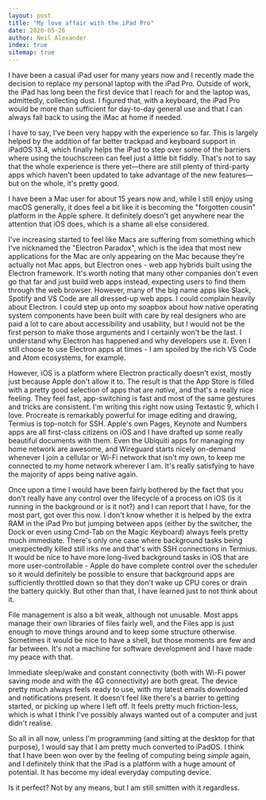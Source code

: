 ```yaml
---
layout: post
title: "My love affair with the iPad Pro"
date: 2020-05-26
author: Neil Alexander
index: true
sitemap: true
---
```


I have been a casual iPad user for many years now and I recently made the decision
to replace my personal laptop with the iPad Pro. Outside of work, the iPad has long
been the first device that I reach for and the laptop was, admittedly, collecting
dust. I figured that, with a keyboard, the iPad Pro would be more than sufficient
for day-to-day general use and that I can always fall back to using the iMac at
home if needed.

I have to say, I've been very happy with the experience so far. This is largely
helped by the addition of far better trackpad and keyboard support in iPadOS 13.4,
which finally helps the iPad to step over some of the barriers where using the
touchscreen can feel just a little bit fiddly. That's not to say that the whole
experience is there yet—there are still plenty of third-party apps which haven't been
updated to take advantage of the new features—but on the whole, it's pretty good.

I have been a Mac user for about 15 years now and, while I still enjoy using macOS 
generally, it does feel a bit like it is becoming the "forgotten cousin" platform
in the Apple sphere. It definitely doesn't get anywhere near the attention that
iOS does, which is a shame all else considered. 

I've increasing started to feel like Macs are suffering from something which I've
nicknamed the "Electron Paradox", which is the idea that most new applications for
the Mac are only appearing on the Mac because they're actually not Mac apps, but
Electron ones - web app hybrids built using the Electron framework. It's worth
noting that many other companies don't even go that far and just build web apps
instead, expecting users to find them through the web browser. However, many of
the big name apps like Slack, Spotify and VS Code are all dressed-up web apps.
I could complain heavily about Electron. I could step up onto my soapbox about
how native operating system components have been built with care by real designers
who are paid a lot to care about accessibility and usability, but I would not be
the first person to make those arguments and I certainly won't be the last. I
understand why Electron has happened and why developers use it. Even I still
choose to use Electron apps at times - I am spoiled by the rich VS Code and Atom
ecosystems, for example.

However, iOS is a platform where Electron practically doesn't exist, mostly just
because Apple don't allow it to. The result is that the App Store is filled with
a pretty good selection of apps that are *native*, and that's a really nice
feeling. They feel fast, app-switching is fast and most of the same gestures and
tricks are consistent. I'm writing this right now using Textastic 9, which I love.
Procreate is remarkably powerful for image editing and drawing, Termius is top-notch
for SSH. Apple's own Pages, Keynote and Numbers apps are all first-class citizens
on iOS and I have drafted up some really beautiful documents with them. Even the
Ubiquiti apps for managing my home network are awesome, and Wireguard starts nicely
on-demand whenever I join a cellular or Wi-Fi network that isn't my own, to keep me
connected to my home network wherever I am. It's really satisfying to have the
majority of apps being native again.

Once upon a time I would have been fairly bothered by the fact that you don't
really have any control over the lifecycle of a process on iOS (is it running in
the background or is it not?) and I can report that I have, for the most part, got
over this now. I don't know whether it is helped by the extra RAM in the iPad Pro
but jumping between apps (either by the switcher, the Dock or even using Cmd-Tab
on the Magic Keyboard) always feels pretty much immediate. There's only one case
where background tasks being unexpectedly killed still irks me and that's with
SSH connections in Termius. It would be nice to have more long-lived background
tasks in iOS that are more user-controllable - Apple do have complete control over
the scheduler so it would definitely be possible to ensure that background apps
are sufficiently throttled down so that they don't wake up CPU cores or drain the
battery quickly. But other than that, I have learned just to not think about it.

File management is also a bit weak, although not unusable. Most apps manage their
own libraries of files fairly well, and the Files app is just enough to move
things around and to keep some structure otherwise. Sometimes it would be nice to
have a shell, but those moments are few and far between. It's not a machine for
software development and I have made my peace with that.

Immediate sleep/wake and constant connectivity (both with Wi-Fi power saving 
mode and with the 4G connectivity) are both great. The device pretty much always
feels ready to use, with my latest emails downloaded and notifications present. 
It doesn't feel like there's a barrier to getting started, or picking up where
I left off. It feels pretty much friction-less, which is what I think I've
possibly always wanted out of a computer and just didn't realise.

So all in all now, unless I'm programming (and sitting at the desktop for that
purpose), I would say that I am pretty much converted to iPadOS. I think that I
have been won over by the feeling of computing being *simple* again, and I
definitely think that the iPad is a platform with a huge amount of potential.
It has become my ideal everyday computing device.

Is it perfect? Not by any means, but I am still smitten with it regardless.